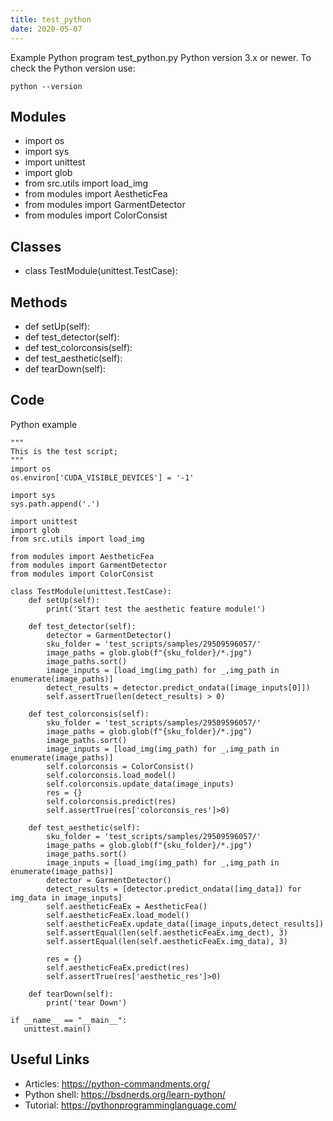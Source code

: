 ```yaml
---
title: test_python
date: 2020-05-07
---
```

Example Python program test_python.py
Python version 3.x or newer.
To check the Python version use:

    python --version

## Modules

* import os
* import sys
* import unittest
* import glob
* from src.utils import load_img
* from modules import AestheticFea
* from modules import GarmentDetector
* from modules import ColorConsist

## Classes

* class TestModule(unittest.TestCase):

## Methods

* def setUp(self):
* def test_detector(self):
* def test_colorconsis(self):
* def test_aesthetic(self):
* def tearDown(self):

## Code

Python example

    """
    This is the test script;
    """
    import os
    os.environ['CUDA_VISIBLE_DEVICES'] = '-1'
    
    import sys
    sys.path.append('.')
    
    import unittest
    import glob
    from src.utils import load_img
    
    from modules import AestheticFea
    from modules import GarmentDetector
    from modules import ColorConsist
    
    class TestModule(unittest.TestCase):
        def setUp(self):
            print('Start test the aesthetic feature module!')
    
        def test_detector(self):
            detector = GarmentDetector()
            sku_folder = 'test_scripts/samples/29509596057/'
            image_paths = glob.glob(f"{sku_folder}/*.jpg")
            image_paths.sort()
            image_inputs = [load_img(img_path) for _,img_path in enumerate(image_paths)]
            detect_results = detector.predict_ondata([image_inputs[0]])
            self.assertTrue(len(detect_results) > 0)
            
        def test_colorconsis(self):
            sku_folder = 'test_scripts/samples/29509596057/'
            image_paths = glob.glob(f"{sku_folder}/*.jpg")
            image_paths.sort()
            image_inputs = [load_img(img_path) for _,img_path in enumerate(image_paths)]
            self.colorconsis = ColorConsist()
            self.colorconsis.load_model()
            self.colorconsis.update_data(image_inputs)
            res = {}
            self.colorconsis.predict(res)
            self.assertTrue(res['colorconsis_res']>0)
    
        def test_aesthetic(self):
            sku_folder = 'test_scripts/samples/29509596057/'
            image_paths = glob.glob(f"{sku_folder}/*.jpg")
            image_paths.sort()
            image_inputs = [load_img(img_path) for _,img_path in enumerate(image_paths)]
            detector = GarmentDetector()
            detect_results = [detector.predict_ondata([img_data]) for img_data in image_inputs]
            self.aestheticFeaEx = AestheticFea()
            self.aestheticFeaEx.load_model()
            self.aestheticFeaEx.update_data([image_inputs,detect_results])
            self.assertEqual(len(self.aestheticFeaEx.img_dect), 3)
            self.assertEqual(len(self.aestheticFeaEx.img_data), 3)
    
            res = {}
            self.aestheticFeaEx.predict(res)
            self.assertTrue(res['aesthetic_res']>0)
            
        def tearDown(self):
            print('tear Down')
    
    if __name__ == "__main__":
       unittest.main() 

## Useful Links

- Articles: https://python-commandments.org/
- Python shell: https://bsdnerds.org/learn-python/
- Tutorial: https://pythonprogramminglanguage.com/
